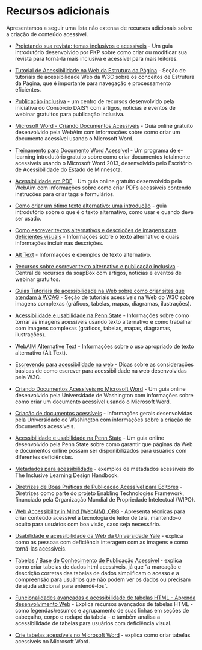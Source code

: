 # Recursos adicionais

Apresentamos a seguir uma lista não extensa de recursos adicionais sobre a criação de conteúdo acessível.

- [Projetando sua revista: temas inclusivos e acessíveis](https://docs.pkp.sfu.ca/designing-your-journal/en/inclusive-and-accessible-theming) - Um guia introdutório desenvolvido por PKP sobre como criar ou modificar sua revista para torná-la mais inclusiva e acessível para mais leitores.

- [Tutorial de Acessibilidade na Web da Estrutura da Página](https://www.w3.org/WAI/tutorials/page-structure/) - Seção de tutoriais de acessibilidade Web da W3C sobre os conceitos de Estrutura da Página, que é importante para navegação e processamento eficientes.

- [Publicação inclusiva](https://inclusivepublishing.org/) - um centro de recursos desenvolvido pela iniciativa do Consórcio DAISY com artigos, notícias e eventos de webinar gratuitos para publicação inclusiva.

- [Microsoft Word - Criando Documentos Acessíveis](https://webaim.org/techniques/word/) - Guia online gratuito desenvolvido pela WebAim com informações sobre como criar um documento acessível usando o Microsoft Word.

- [Treinamento para Documento Word Acessível](http://mn.gov/mnit-accessibility/AccessibleDocs/Introduction/index.html) - Um programa de e-learning introdutório gratuito sobre como criar documentos totalmente acessíveis usando o Microsoft Word 2013, desenvolvido pelo Escritório de Acessibilidade do Estado de Minnesota.

- [Acessibilidade em PDF](https://webaim.org/techniques/acrobat/) - Um guia online gratuito desenvolvido pela WebAim com informações sobre como criar PDFs acessíveis contendo instruções para criar tags e formulários.

- [Como criar um ótimo texto alternativo: uma introdução](https://www.deque.com/blog/great-alt-text-introduction/) - guia introdutório sobre o que é o texto alternativo, como usar e quando deve ser usado.

- [Como escrever textos alternativos e descrições de imagens para deficientes visuais](https://www.perkinselearning.org/technology/blog/how-write-alt-text-and-image-descriptions-visually-impaired) - Informações sobre o texto alternativo e quais informações incluir nas descrições.

- [Alt Text](https://moz.com/learn/seo/alt-text) - Informações e exemplos de texto alternativo.

- [Recursos sobre escrever texto alternativo e publicação inclusiva](https://www.textboxdigital.com/soapbox) - Central de recursos da soapBox com artigos, notícias e eventos de webinar gratuitos.

- [Guias Tutoriais de acessibilidade na Web sobre como criar sites que atendam à WCAG](https://www.w3.org/WAI/tutorials/images/complex/) - Seção de tutoriais acessíveis na Web do W3C sobre imagens complexas (gráficos, tabelas, mapas, diagramas, ilustrações).

- [Acessibilidade e usabilidade na Penn State](https://accessibility.psu.edu/images/) - Informações sobre como tornar as imagens acessíveis usando texto alternativo e como trabalhar com imagens complexas (gráficos, tabelas, mapas, diagramas, ilustrações).

- [WebAIM Alternative Text](https://webaim.org/techniques/alttext/) - Informações sobre o uso apropriado de texto alternativo (Alt Text).

- [Escrevendo para acessibilidade na web](https://www.w3.org/WAI/tips/writing/) - Dicas sobre as considerações básicas de como escrever para acessibilidade na web desenvolvidas pela W3C.

- [Criando Documentos Acessíveis no Microsoft Word](https://www.washington.edu/accessibility/documents/word/) - Um guia online desenvolvido pela Universidade de Washington com informações sobre como criar um documento acessível usando o Microsoft Word.

- [Criação de documentos acessíveis](https://www.washington.edu/accessibility/documents/) - informações gerais desenvolvidas pela Universidade de Washington com informações sobre a criação de documentos acessíveis.

- [Acessibilidade e usabilidade na Penn State](https://accessibility.psu.edu/) - Um guia online desenvolvido pela Penn State sobre como garantir que páginas da Web e documentos online possam ser disponibilizados para usuários com diferentes deficiências.

- [Metadados para acessibilidade](https://handbook.floeproject.org/AccessibilityMetadata.html) - exemplos de metadados acessíveis do The Inclusive Learning Design Handbook.

- [Diretrizes de Boas Práticas de Publicação Acessível para Editores](https://www.accessiblebooksconsortium.org/publishing/en/accessible_best_practice_guidelines_for_publishers.html) - Diretrizes como parte do projeto Enabling Technologies Framework, financiado pela Organização Mundial de Propriedade Intelectual (WIPO).

- [Web Accessibility in Mind (WebAIM) .ORG](https://webaim.org/techniques/css/invisiblecontent/) - Apresenta técnicas para criar conteúdo acessível à tecnologia de leitor de tela, mantendo-o oculto para usuários com boa visão, caso seja necessário.

- [Usabilidade e acessibilidade da Web da Universidade Yale](https://usability.yale.edu/web-accessibility/articles/images) - explica como as pessoas com deficiência interagem com as imagens e como torná-las acessíveis.

- [Tabelas / Base de Conhecimento de Publicação Acessível](https://kb.daisy.org/publishing/docs/html/tables.html) - explica como criar tabelas de dados html acessíveis, já que “a marcação e descrição corretas das tabelas de dados simplificam o acesso e a compreensão para usuários que não podem ver os dados ou precisam de ajuda adicional para entendê-los”.

- [Funcionalidades avançadas e acessibilidade de tabelas HTML - Aprenda desenvolvimento Web](https://developer.mozilla.org/en-US/docs/Learn/HTML/Tables/Advanced) - Explica recursos avançados de tabelas HTML - como legendas/resumos e agrupamento de suas linhas em seções de cabeçalho, corpo e rodapé da tabela - e também analisa a acessibilidade de tabelas para usuários com deficiência visual.

- [Crie tabelas acessíveis no Microsoft Word](https://kb.iu.edu/d/aqjl) - explica como criar tabelas acessíveis no Microsoft Word.
